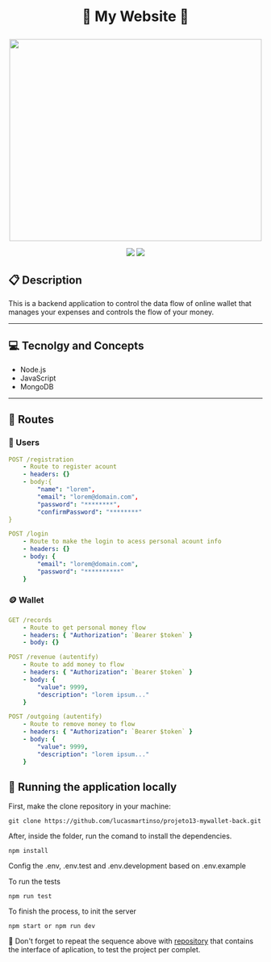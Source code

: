 # <p align = "center">📖 My Website 📖</p>

<p align="center">
   <img src="https://encrypted-tbn0.gstatic.com/images?q=tbn:ANd9GcSDNxJqeUBJJYGX35oR0wZNONpdwuIYnKAU7A&s" width="500" height="400" object-fit="cover"/>
</p>

<p align = "center">
   <img src="https://img.shields.io/badge/author-lucasmartinso-4dae71?style=flat-square" />
   <img src="https://img.shields.io/github/languages/count/lucasmartinso/projeto13-mywallet-back?color=4dae71&style=flat-square" />
</p>


##  :clipboard: Description

This is a backend application to control the data flow of online wallet that manages your expenses and controls the flow of your money.
***

## :computer:	 Tecnolgy and Concepts 

- Node.js
- JavaScript
- MongoDB

***

## :rocket: Routes

### 👥 Users 

```yml
POST /registration
    - Route to register acount
    - headers: {}
    - body:{
        "name": "lorem",
        "email": "lorem@domain.com",
        "password": "********",
        "confirmPassword": "********"
}
```
    
```yml 
POST /login
    - Route to make the login to acess personal acount info
    - headers: {}
    - body: {
        "email": "lorem@domain.com",
        "password": "**********"
    }
```

### 🪙​ Wallet  

```yml 
GET /records
    - Route to get personal money flow 
    - headers: { "Authorization": `Bearer $token` }
    - body: {}
```

```yml 
POST /revenue (autentify)
    - Route to add money to flow 
    - headers: { "Authorization": `Bearer $token` }
    - body: {
        "value": 9999,
        "description": "lorem ipsum..."
    }
```

```yml 
POST /outgoing (autentify)
    - Route to remove money to flow 
    - headers: { "Authorization": `Bearer $token` }
    - body: {
        "value": 9999,
        "description": "lorem ipsum..."
    }
``` 

## 🏁 Running the application locally

First, make the clone repository in your machine:

```
git clone https://github.com/lucasmartinso/projeto13-mywallet-back.git
```

After, inside the folder, run the comand to install the dependencies.

```
npm install
```
Config the .env, .env.test and .env.development based on .env.example

To run the tests 
```
npm run test
```

To finish the process, to init the server
```
npm start or npm run dev
```

:stop_sign: Don't forget to repeat the sequence above with [repository](https://github.com/lucasmartinso/projeto13-mywallet-front) that contains the interface of aplication, to test the project per complet.
